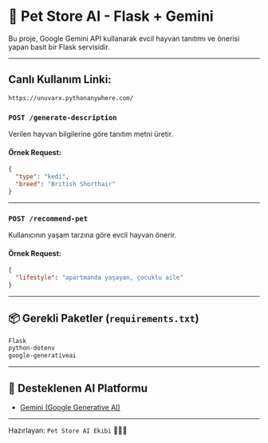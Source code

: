 
# 🐾 Pet Store AI - Flask + Gemini

Bu proje, Google Gemini API kullanarak evcil hayvan tanıtımı ve önerisi yapan basit bir Flask servisidir.

---
## Canlı Kullanım Linki:
```bash
https://unuvarx.pythonanywhere.com/
```



### `POST /generate-description`

Verilen hayvan bilgilerine göre tanıtım metni üretir.

#### Örnek Request:

```json
{
  "type": "kedi",
  "breed": "British Shorthair"
}
```

---

### `POST /recommend-pet`

Kullanıcının yaşam tarzına göre evcil hayvan önerir.

#### Örnek Request:

```json
{
  "lifestyle": "apartmanda yaşayan, çocuklu aile"
}
```

---

## 📦 Gerekli Paketler (`requirements.txt`)

```txt
Flask
python-dotenv
google-generativeai
```

---

## 🧠 Desteklenen AI Platformu

- [Gemini (Google Generative AI)](https://ai.google.dev/)

---

Hazırlayan: `Pet Store AI Ekibi` 🐶🐱🐰
